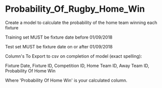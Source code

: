 # Probability_Of_Rugby_Home_Win
Create a model to calculate the probability of the home team winning each fixture

Training set MUST be fixture date before 01/09/2018

Test set MUST be fixture date on or after 01/09/2018

Column's To Export to csv on completion of model (exact spelling):

Fixture Date, Fixture ID, Competition ID, Home Team ID, Away Team ID, Probability Of Home Win

Where 'Probability Of Home Win' is your calculated column.


